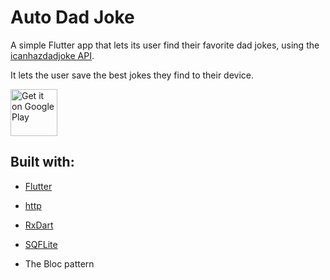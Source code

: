 # Auto Dad Joke

A simple Flutter app that lets its user find their favorite dad jokes, using the [icanhazdadjoke API](https://icanhazdadjoke.com/).

It lets the user save the best jokes they find to their device.


<a href='https://play.google.com/store/apps/details?id=com.lambda.auto_dad_joke&pcampaignid=MKT-Other-global-all-co-prtnr-py-PartBadge-Mar2515-1'><img alt='Get it on Google Play' src='https://play.google.com/intl/en_us/badges/images/generic/en_badge_web_generic.png' height="75"/></a>


## Built with:

- [Flutter](https://flutter.dev)
- [http](https://pub.dev/packages/http#-installing-tab-)
- [RxDart](https://pub.dev/packages/rxdart)
- [SQFLite](https://pub.dev/packages/sqflite)

- The Bloc pattern
